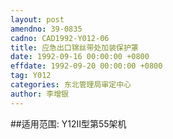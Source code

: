 ```yaml
---
layout: post
amendno: 39-0835
cadno: CAD1992-Y012-06
title: 应急出口锦丝带处加装保护罩
date: 1992-09-16 00:00:00 +0800
effdate: 1992-09-20 00:00:00 +0800
tag: Y012
categories: 东北管理局审定中心
author: 李增银
---
```


##适用范围:
Y12Ⅱ型第55架机

